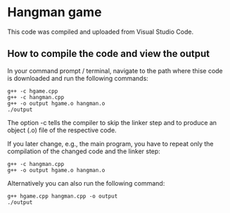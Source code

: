 # Hangman game

This code was compiled and uploaded from Visual Studio Code.

## How to compile the code and view the output

In your command prompt / terminal, navigate to the path where thise code is downloaded and run the following commands:

```shell
g++ -c hgame.cpp
g++ -c hangman.cpp
g++ -o output hgame.o hangman.o
./output
```
The option -c tells the compiler to skip the linker step and to produce an object (.o) file of the respective code.

If you later change, e.g., the main program, you have to repeat only the compilation of the changed code and the linker step:
```shell
g++ -c hangman.cpp
g++ -o output hgame.o hangman.o
```

Alternatively you can also run the following command:

```shell
g++ hgame.cpp hangman.cpp -o output
./output
```
